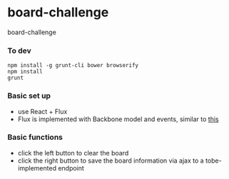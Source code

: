 board-challenge
===============

board-challenge

### To dev
```
npm install -g grunt-cli bower browserify
npm install
grunt
```

### Basic set up
- use React + Flux
- Flux is implemented with Backbone model and events, similar to [this](https://github.com/shaohua/todomvc-react-flux-backbone)

### Basic functions
- click the left button to clear the board
- click the right button to save the board information via ajax to a tobe-implemented endpoint

